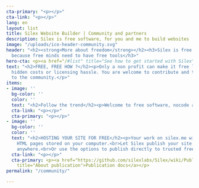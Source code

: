 ```yaml
---
cta-primary: "<p></p>"
cta-link: "<p></p>"
lang: en
layout: list
title: Silex Website Builder | Community and partners
description: Silex is free software, for you and me to build websites
image: "/uploads/ico-header-community.svg"
header: "<h2><strong>More about freedom</strong></h2><h3>Silex is free and open source
  because free minds need to have free tools</h3>"
hero-cta: <p><a href="/#list" title="See how to get started with Silex">GET STARTED!</a></p>
text: "<h2>FREE, FREE HOW ?</h2><p>Only a non profit can make it free like this, without
  hidden costs or licensing hassle. You are welcome to contribute and to offer services
  to the community.</p>"
items:
- image: ''
  bg-color: ''
  color: ''
  text: "<h2>Follow the trend</h2><p>Welcome to free software, nocode and static movements.</p>"
  cta-link: "<p></p>"
  cta-primary: "<p></p>"
- image: ''
  bg-color: ''
  color: ''
  text: "<h2>HOSTING YOUR SITE FOR FREE</h2><p>Your work on silex.me will result in
    HTML pages stored on your computer.<br>Let Silex publish your site and host it
    anywhere.<br>Or use the options to publish directly to trusted free hosting companies.</p>"
  cta-link: "<p></p>"
  cta-primary: <p><a href="https://github.com/silexlabs/Silex/wiki/Publishing-and-Releasing-Your-Website"
    title="About publication">Publication docs</a></p>
permalink: "/community/"

---
```

